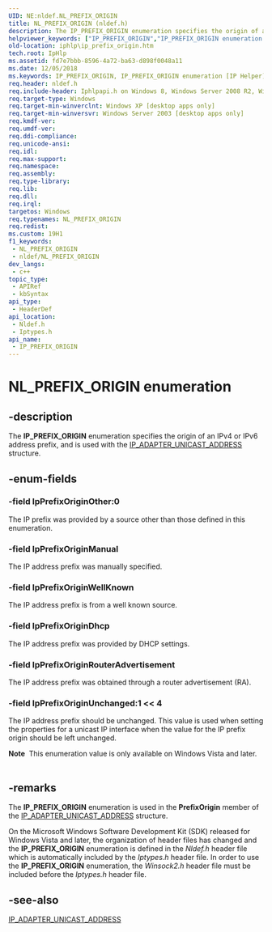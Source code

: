 ```yaml
---
UID: NE:nldef.NL_PREFIX_ORIGIN
title: NL_PREFIX_ORIGIN (nldef.h)
description: The IP_PREFIX_ORIGIN enumeration specifies the origin of an IPv4 or IPv6 address prefix, and is used with the IP_ADAPTER_UNICAST_ADDRESS structure.
helpviewer_keywords: ["IP_PREFIX_ORIGIN","IP_PREFIX_ORIGIN enumeration [IP Helper]","IpPrefixOriginDhcp","IpPrefixOriginManual","IpPrefixOriginOther","IpPrefixOriginRouterAdvertisement","IpPrefixOriginUnchanged","IpPrefixOriginWellKnown","NL_PREFIX_ORIGIN","iphlp.ip_prefix_origin","iptypes/IP_PREFIX_ORIGIN","iptypes/IpPrefixOriginDhcp","iptypes/IpPrefixOriginManual","iptypes/IpPrefixOriginOther","iptypes/IpPrefixOriginRouterAdvertisement","iptypes/IpPrefixOriginUnchanged","iptypes/IpPrefixOriginWellKnown","nldef/IP_PREFIX_ORIGIN","nldef/IpPrefixOriginDhcp","nldef/IpPrefixOriginManual","nldef/IpPrefixOriginOther","nldef/IpPrefixOriginRouterAdvertisement","nldef/IpPrefixOriginUnchanged","nldef/IpPrefixOriginWellKnown"]
old-location: iphlp\ip_prefix_origin.htm
tech.root: IpHlp
ms.assetid: fd7e7bbb-8596-4a72-ba63-d898f0048a11
ms.date: 12/05/2018
ms.keywords: IP_PREFIX_ORIGIN, IP_PREFIX_ORIGIN enumeration [IP Helper], IpPrefixOriginDhcp, IpPrefixOriginManual, IpPrefixOriginOther, IpPrefixOriginRouterAdvertisement, IpPrefixOriginUnchanged, IpPrefixOriginWellKnown, NL_PREFIX_ORIGIN, iphlp.ip_prefix_origin, iptypes/IP_PREFIX_ORIGIN, iptypes/IpPrefixOriginDhcp, iptypes/IpPrefixOriginManual, iptypes/IpPrefixOriginOther, iptypes/IpPrefixOriginRouterAdvertisement, iptypes/IpPrefixOriginUnchanged, iptypes/IpPrefixOriginWellKnown, nldef/IP_PREFIX_ORIGIN, nldef/IpPrefixOriginDhcp, nldef/IpPrefixOriginManual, nldef/IpPrefixOriginOther, nldef/IpPrefixOriginRouterAdvertisement, nldef/IpPrefixOriginUnchanged, nldef/IpPrefixOriginWellKnown
req.header: nldef.h
req.include-header: Iphlpapi.h on Windows 8, Windows Server 2008 R2, Windows 7, Windows Server 2008  Windows Vista
req.target-type: Windows
req.target-min-winverclnt: Windows XP [desktop apps only]
req.target-min-winversvr: Windows Server 2003 [desktop apps only]
req.kmdf-ver: 
req.umdf-ver: 
req.ddi-compliance: 
req.unicode-ansi: 
req.idl: 
req.max-support: 
req.namespace: 
req.assembly: 
req.type-library: 
req.lib: 
req.dll: 
req.irql: 
targetos: Windows
req.typenames: NL_PREFIX_ORIGIN
req.redist: 
ms.custom: 19H1
f1_keywords:
 - NL_PREFIX_ORIGIN
 - nldef/NL_PREFIX_ORIGIN
dev_langs:
 - c++
topic_type:
 - APIRef
 - kbSyntax
api_type:
 - HeaderDef
api_location:
 - Nldef.h
 - Iptypes.h
api_name:
 - IP_PREFIX_ORIGIN
---
```


# NL_PREFIX_ORIGIN enumeration


## -description

The <b>IP_PREFIX_ORIGIN</b> enumeration specifies the origin of an IPv4 or IPv6  address prefix, and is used with the <a href="/windows/desktop/api/iptypes/ns-iptypes-ip_adapter_unicast_address_lh">IP_ADAPTER_UNICAST_ADDRESS</a> structure.

## -enum-fields

### -field IpPrefixOriginOther:0

The IP prefix was provided by a source other than those defined in this enumeration.

### -field IpPrefixOriginManual

The IP address prefix was manually specified.

### -field IpPrefixOriginWellKnown

The IP address prefix is from a well known source.

### -field IpPrefixOriginDhcp

The IP address prefix was provided by DHCP settings.

### -field IpPrefixOriginRouterAdvertisement

The IP address prefix was obtained through a router advertisement (RA).

### -field IpPrefixOriginUnchanged:1 << 4

The IP address prefix should be unchanged. This value is used when setting the properties for a unicast IP interface when the value for the IP prefix origin should be left unchanged.



<div class="alert"><b>Note</b>  This enumeration value is only available on Windows Vista and later.</div>
<div> </div>

## -remarks

The <b>IP_PREFIX_ORIGIN</b> enumeration is used in the <b>PrefixOrigin</b> member of the <a href="/windows/desktop/api/iptypes/ns-iptypes-ip_adapter_unicast_address_lh">IP_ADAPTER_UNICAST_ADDRESS</a>  structure.

On the Microsoft Windows Software Development Kit (SDK) released for Windows Vista and later, the organization of header files has changed and the <b>IP_PREFIX_ORIGIN</b> enumeration is defined in the <i>Nldef.h</i> header file which is automatically included by the <i>Iptypes.h</i> header file. In order to use the <b>IP_PREFIX_ORIGIN</b> enumeration, the <i>Winsock2.h</i> header file must be included before the <i>Iptypes.h</i> header file.

## -see-also

<a href="/windows/desktop/api/iptypes/ns-iptypes-ip_adapter_unicast_address_lh">IP_ADAPTER_UNICAST_ADDRESS</a>


